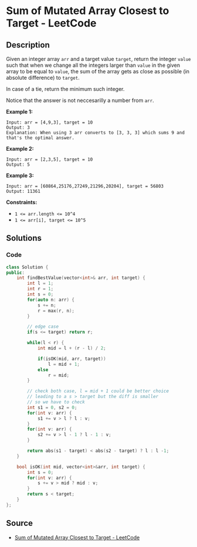 # Sum of Mutated Array Closest to Target - LeetCode

## Description

Given an integer array `arr` and a target value `target`, return the integer `value` such that when we change all the integers larger than `value` in the given array to be equal to `value`, the sum of the array gets as close as possible (in absolute difference) to `target`.

In case of a tie, return the minimum such integer.

Notice that the answer is not neccesarilly a number from `arr`.

**Example 1:**

```
Input: arr = [4,9,3], target = 10
Output: 3
Explanation: When using 3 arr converts to [3, 3, 3] which sums 9 and that's the optimal answer.

```

**Example 2:**

```
Input: arr = [2,3,5], target = 10
Output: 5

```

**Example 3:**

```
Input: arr = [60864,25176,27249,21296,20204], target = 56803
Output: 11361

```

**Constraints:**

-   `1 <= arr.length <= 10^4`
-   `1 <= arr[i], target <= 10^5`

## Solutions 

### Code

```cpp
class Solution {
public:
    int findBestValue(vector<int>& arr, int target) {
        int l = 1;
        int r = 1;
        int s = 0;
        for(auto n: arr) {
            s += n;
            r = max(r, n);
        }

        // edge case
        if(s <= target) return r;

        while(l < r) {
            int mid = l + (r - l) / 2;

            if(isOK(mid, arr, target)) 
                l = mid + 1;
            else 
                r = mid;
        }

        // check both case, l = mid + 1 could be better choice
        // leading to a s > target but the diff is smaller
        // so we have to check
        int s1 = 0, s2 = 0;
        for(int v: arr) {
            s1 += v > l ? l : v;
        }
        for(int v: arr) {
            s2 += v > l - 1 ? l - 1 : v;
        }

        return abs(s1 - target) < abs(s2 - target) ? l : l -1;
    }

    bool isOK(int mid, vector<int>&arr, int target) {
        int s = 0;
        for(int v: arr) {
            s += v > mid ? mid : v;
        }
        return s < target;
    }
};
```

## Source
- [Sum of Mutated Array Closest to Target - LeetCode](https://leetcode.com/problems/sum-of-mutated-array-closest-to-target/)